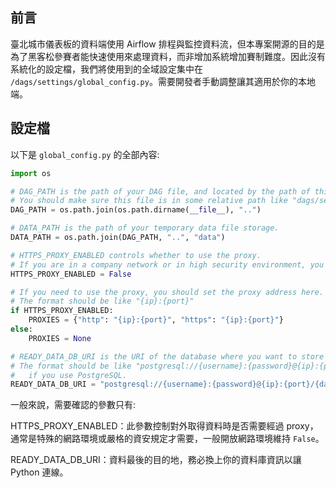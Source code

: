 ## 前言

臺北城市儀表板的資料端使用 Airflow 排程與監控資料流，但本專案開源的目的是為了黑客松參賽者能快速使用來處理資料，而非增加系統增加賽制難度。因此沒有系統化的設定檔，我們將使用到的全域設定集中在 `/dags/settings/global_config.py`。需要開發者手動調整讓其適用於你的本地端。

## 設定檔

以下是 `global_config.py` 的全部內容:

```python
import os

# DAG_PATH is the path of your DAG file, and located by the path of this file.
# You should make sure this file is in some relative path like "dags/settings/global_config.py"
DAG_PATH = os.path.join(os.path.dirname(__file__), "..")

# DATA_PATH is the path of your temporary data file storage.
DATA_PATH = os.path.join(DAG_PATH, "..", "data")

# HTTPS_PROXY_ENABLED controls whether to use the proxy.
# If you are in a company network or in high security environment, you may need to set this to True.
HTTPS_PROXY_ENABLED = False

# If you need to use the proxy, you should set the proxy address here.
# The format should be like "{ip}:{port}"
if HTTPS_PROXY_ENABLED:
    PROXIES = {"http": "{ip}:{port}", "https": "{ip}:{port}"}
else:
    PROXIES = None

# READY_DATA_DB_URI is the URI of the database where you want to store the data.
# The format should be like "postgresql://{username}:{password}@{ip}:{port}/{database_name}"
#   if you use PostgreSQL.
READY_DATA_DB_URI = "postgresql://{username}:{password}@{ip}:{port}/{database_name}"
```

一般來說，需要確認的參數只有:

HTTPS_PROXY_ENABLED：此參數控制對外取得資料時是否需要經過 proxy，通常是特殊的網路環境或嚴格的資安規定才需要，一般開放網路環境維持 `False`。

READY_DATA_DB_URI：資料最後的目的地，務必換上你的資料庫資訊以讓 Python 連線。
